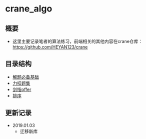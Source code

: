# crane_algo

## 概要

- 这里主要记录笔者的算法练习，前端相关的其他内容在crane仓库：<https://github.com/HEYAN123/crane>

## 目录结构

- [解题必备基础](./解题必备基础)
- [力扣题集](./力扣题集)
- [剑指offer](./剑指offer)
- [排序](./sort.md)

## 更新记录

- 2019.01.03
  - 迁移新库
  